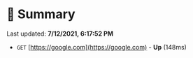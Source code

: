 # 📖 Summary
Last updated: **7/12/2021, 6:17:52 PM**

- `GET` [https://google.com](https://google.com) - **Up** (148ms)
